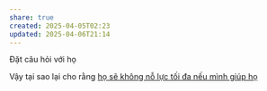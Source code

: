 ```yaml
---
share: true
created: 2025-04-05T02:23
updated: 2025-04-06T21:14
---
```

Đặt câu hỏi với họ

Vậy tại sao lại cho rằng [họ sẽ không nỗ lực tối đa nếu mình giúp họ](./Gi%C3%BAp%20%C4%91%E1%BB%A1%20s%E1%BA%BD%20t%E1%BA%A1%20ra%20s%E1%BB%B1%20l%E1%BB%87%20thu%E1%BB%99c.md)